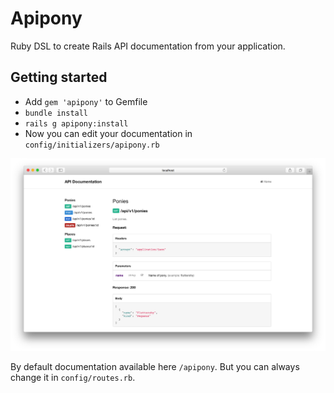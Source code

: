 # Apipony

Ruby DSL to create Rails API documentation from your application.

## Getting started

* Add `gem 'apipony'` to Gemfile
* `bundle install`
* `rails g apipony:install`
* Now you can edit your documentation in `config/initializers/apipony.rb`

![Example](https://raw.githubusercontent.com/droptheplot/apipony/master/preview.png)

By default documentation available here `/apipony`. But you can always change it in `config/routes.rb`.
